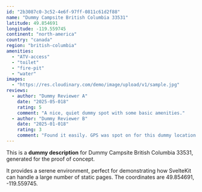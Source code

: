```yaml
---
id: "2b3087c0-3c52-4e6f-97ff-0811c61d2f88"
name: "Dummy Campsite British Columbia 33531"
latitude: 49.854691
longitude: -119.559745
continent: "north-america"
country: "canada"
region: "british-columbia"
amenities:
  - "ATV-access"
  - "toilet"
  - "fire-pit"
  - "water"
images:
  - "https://res.cloudinary.com/demo/image/upload/v1/sample.jpg"
reviews:
  - author: "Dummy Reviewer A"
    date: "2025-05-018"
    rating: 5
    comment: "A nice, quiet dummy spot with some basic amenities."
  - author: "Dummy Reviewer B"
    date: "2025-01-018"
    rating: 3
    comment: "Found it easily. GPS was spot on for this dummy location."
---
```


This is a **dummy description** for Dummy Campsite British Columbia 33531, generated for the proof of concept.

It provides a serene environment, perfect for demonstrating how SvelteKit can handle a large number of static pages. The coordinates are 49.854691, -119.559745.
